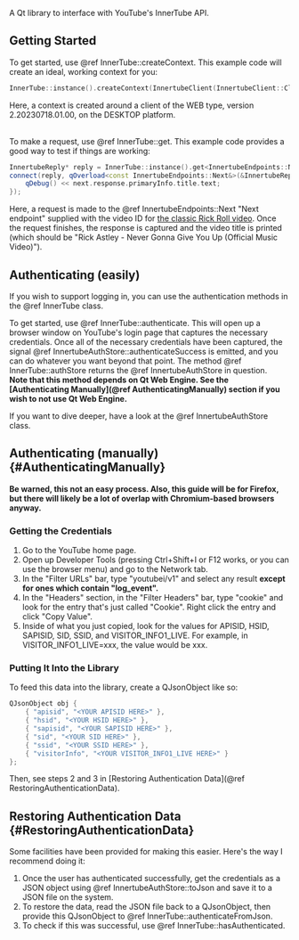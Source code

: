 A Qt library to interface with YouTube's InnerTube API.

## Getting Started
To get started, use @ref InnerTube::createContext. This example code will create an ideal, working context for you:
```cpp
InnerTube::instance().createContext(InnertubeClient(InnertubeClient::ClientType::WEB, "2.20230718.01.00", "DESKTOP"));
```
Here, a context is created around a client of the WEB type, version 2.20230718.01.00, on the DESKTOP platform.<br><br>

To make a request, use @ref InnerTube::get. This example code provides a good way to test if things are working:
```cpp
InnertubeReply* reply = InnerTube::instance().get<InnertubeEndpoints::Next>("dQw4w9WgXcQ");
connect(reply, qOverload<const InnertubeEndpoints::Next&>(&InnertubeReply::finished), this, [](const auto& next) {
    qDebug() << next.response.primaryInfo.title.text;
});
```
Here, a request is made to the @ref InnertubeEndpoints::Next "Next endpoint" supplied with the video ID for [the classic Rick Roll video](https://www.youtube.com/watch?v=dQw4w9WgXcQ).
Once the request finishes, the response is captured and the video title is printed (which should be "Rick Astley - Never Gonna Give You Up (Official Music Video)").

## Authenticating (easily)
If you wish to support logging in, you can use the authentication methods in the @ref InnerTube class.

To get started, use @ref InnerTube::authenticate. This will open up a browser window on YouTube's login page that captures the necessary credentials. Once all of the necessary credentials have been captured, the signal @ref InnertubeAuthStore::authenticateSuccess is emitted, and you can do whatever you want beyond that point. The method @ref InnerTube::authStore returns the @ref InnertubeAuthStore in question.<br>
**Note that this method depends on Qt Web Engine. See the [Authenticating Manually](@ref AuthenticatingManually) section if you wish to not use Qt Web Engine.**

If you want to dive deeper, have a look at the @ref InnertubeAuthStore class.

## Authenticating (manually) {#AuthenticatingManually}
**Be warned, this not an easy process. Also, this guide will be for Firefox, but there will likely be a lot of overlap with Chromium-based browsers anyway.**

### Getting the Credentials
1. Go to the YouTube home page.
2. Open up Developer Tools (pressing Ctrl+Shift+I or F12 works, or you can use the browser menu) and go to the Network tab.
3. In the "Filter URLs" bar, type "youtubei/v1" and select any result **except for ones which contain "log_event".**
4. In the "Headers" section, in the "Filter Headers" bar, type "cookie" and look for the entry that's just called "Cookie". Right click the entry and click "Copy Value".
5. Inside of what you just copied, look for the values for APISID, HSID, SAPISID, SID, SSID, and VISITOR\_INFO1\_LIVE. For example, in VISITOR\_INFO1\_LIVE=xxx, the value would be xxx.

### Putting It Into the Library
To feed this data into the library, create a QJsonObject like so:
```cpp
QJsonObject obj {
    { "apisid", "<YOUR APISID HERE>" },
    { "hsid", "<YOUR HSID HERE>" },
    { "sapisid", "<YOUR SAPISID HERE>" },
    { "sid", "<YOUR SID HERE>" },
    { "ssid", "<YOUR SSID HERE>" },
    { "visitorInfo", "<YOUR VISITOR_INFO1_LIVE HERE>" }
};
```
Then, see steps 2 and 3 in [Restoring Authentication Data](@ref RestoringAuthenticationData).

## Restoring Authentication Data {#RestoringAuthenticationData}
Some facilities have been provided for making this easier. Here's the way I recommend doing it:
1. Once the user has authenticated successfully, get the credentials as a JSON object using @ref InnertubeAuthStore::toJson and save it to a JSON file on the system.
2. To restore the data, read the JSON file back to a QJsonObject, then provide this QJsonObject to @ref InnerTube::authenticateFromJson.
3. To check if this was successful, use @ref InnerTube::hasAuthenticated.
